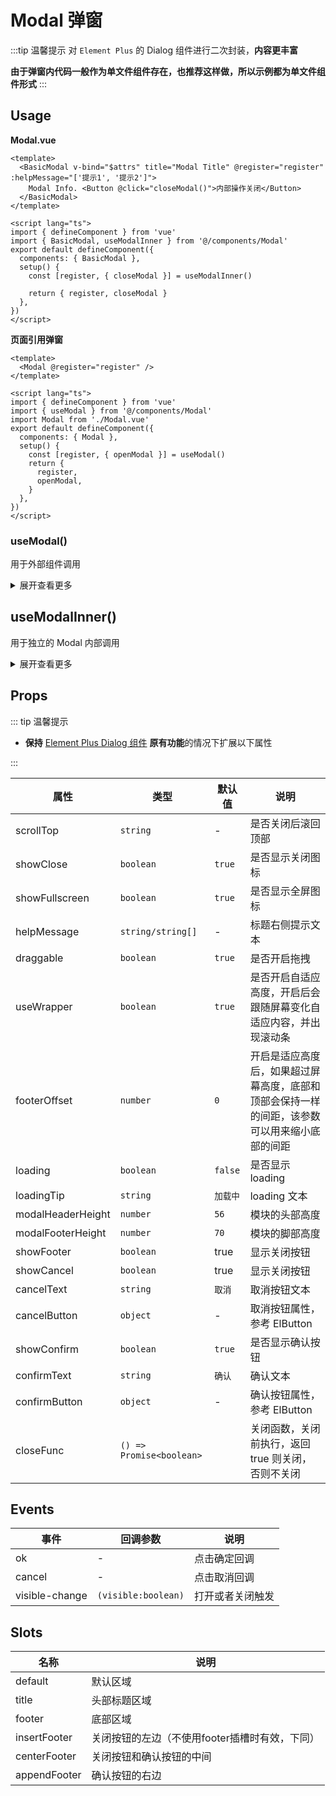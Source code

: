 # Modal 弹窗

:::tip 温馨提示
对 `Element Plus` 的 Dialog 组件进行二次封装，**内容更丰富**

**由于弹窗内代码一般作为单文件组件存在，也推荐这样做，所以示例都为单文件组件形式**
:::

## Usage

**Modal.vue**
```vue
<template>
  <BasicModal v-bind="$attrs" title="Modal Title" @register="register" :helpMessage="['提示1', '提示2']">
    Modal Info. <Button @click="closeModal()">内部操作关闭</Button>
  </BasicModal>
</template>

<script lang="ts">
import { defineComponent } from 'vue'
import { BasicModal, useModalInner } from '@/components/Modal'
export default defineComponent({
  components: { BasicModal },
  setup() {
    const [register, { closeModal }] = useModalInner()

    return { register, closeModal }
  },
})
</script>
```

**页面引用弹窗**
```vue
<template>
  <Modal @register="register" />
</template>

<script lang="ts">
import { defineComponent } from 'vue'
import { useModal } from '@/components/Modal'
import Modal from './Modal.vue'
export default defineComponent({
  components: { Modal },
  setup() {
    const [register, { openModal }] = useModal()
    return {
      register,
      openModal,
    }
  },
})
</script>
```


### useModal()

用于外部组件调用

<details>
<summary>展开查看更多</summary>

```ts
const [register, { openModal, setModalProps }] = useModal()
```

**useModal**

用于操作组件

**register**

register 用于注册 `useModal`，如果需要使用 `useModal` 提供的 api，必须将 `register` 传入组件的 `onRegister`。

原理其实很简单，就是 vue 的组件子传父通信，内部通过 `emit("register"，instance)` 实现。

同时独立出去的组件需要将 `attrs` 绑定到 `BasicModal` 上面。

**openModal**

用于打开/关闭弹窗

```ts
// true/false: 打开关闭弹窗
// data: 传递到子组件的数据
openModal(true, data)
```

**closeModal**

用于关闭弹窗

```ts
closeModal()
```

**setModalProps**

用于更改 modal 的 props 参数因为 modal 内容独立成组件，如果在外部页面需要更改 props 可能比较麻烦，所以提供 **setModalProps** 方便更改内部 modal 的 props

[Props](#Props) 内容可以见下方

```ts
setModalProps(props)
```

</details>


## useModalInner()

用于独立的 Modal 内部调用

<details>
<summary>展开查看更多</summary>

**useModalInner**

用于操作独立组件

```ts
const [register, { closeModal, setModalProps }] = useModalInner(callback)
```

**callback**

type: `(data:any)=>void`

回调函数用于接收 openModal 第二个参数传递的值

```ts
useModal((data: any) => {
  console.table(data)
})
```

**closeModal**

用于关闭弹窗

```ts
closeModal()
```

**changeConfirmLoading**

用于修改确认按钮的 loading 状态

```ts
changeOkLoading(true)
```

**changeLoading**

用于修改 modal 的 loading 状态

```tsx
changeLoading(true)
```

**setModalProps**

用于更改 modal 的 props 参数因为 modal 内容独立成组件，如果在外部页面需要更改 props 可能比较麻烦，所以提供 **setModalProps** 方便更改内部 modal 的 props

[Props](#Props) 内容可以见下方

```ts
setModalProps(props)
```

</details>


## Props

::: tip 温馨提示

- **保持** [Element Plus Dialog 组件](https://element-plus.gitee.io/zh-CN/component/dialog.html) **原有功能**的情况下扩展以下属性

:::

| 属性 | 类型 | 默认值  | 说明 |
| --- | --- | --- | ---|
| scrollTop | `string` | - | 是否关闭后滚回顶部 |
| showClose | `boolean` | `true` | 是否显示关闭图标 |
| showFullscreen | `boolean` | `true` | 是否显示全屏图标 |
| helpMessage | `string/string[]` | -  | 标题右侧提示文本 |
| draggable | `boolean` | `true`  | 是否开启拖拽 |
| useWrapper | `boolean` | `true`  | 是否开启自适应高度，开启后会跟随屏幕变化自适应内容，并出现滚动条 |
| footerOffset | `number` | `0`  | 开启是适应高度后，如果超过屏幕高度，底部和顶部会保持一样的间距，该参数可以用来缩小底部的间距 |
| loading | `boolean` | `false` | 是否显示 loading |
| loadingTip | `string` | `加载中` | loading 文本 |
| modalHeaderHeight | `number` | `56` | 模块的头部高度 |
| modalFooterHeight | `number` | `70` | 模块的脚部高度 |
| showFooter | `boolean` | true | 显示关闭按钮 |
| showCancel | `boolean` | true | 显示关闭按钮 |
| cancelText | `string` | `取消` | 取消按钮文本 |
| cancelButton | `object` | - | 取消按钮属性，参考 ElButton |
| showConfirm | `boolean` | `true`  | 是否显示确认按钮 |
| confirmText | `string` | `确认` | 确认文本 |
| confirmButton | `object` | -  | 确认按钮属性，参考 ElButton |
| closeFunc | `() => Promise<boolean>` |   | 关闭函数，关闭前执行，返回 true 则关闭，否则不关闭 |


## Events

| 事件           | 回调参数                | 说明             |
| -------------- | ----------------------- | ---------------- |
| ok             | -           | 点击确定回调     |
| cancel         | -           | 点击取消回调     |
| visible-change | `(visible:boolean)` | 打开或者关闭触发 |


## Slots

| 名称    | 说明     |
| ------- | -------- |
| default | 默认区域 |
| title |头部标题区域 |
| footer | 底部区域 |
|insertFooter|关闭按钮的左边（不使用footer插槽时有效，下同） |
|centerFooter| 关闭按钮和确认按钮的中间 |
|appendFooter| 确认按钮的右边 |
